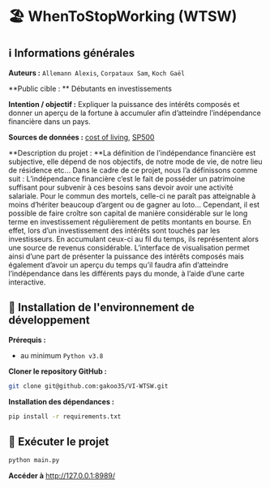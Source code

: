 # :beach_umbrella: WhenToStopWorking (WTSW)

## :information_source: Informations générales

**Auteurs :** `Allemann Alexis`, `Corpataux Sam`, `Koch Gaël`

**Public cible : ** Débutants en investissements

**Intention / objectif :** Expliquer la puissance des intérêts composés et donner un aperçu de la fortune à accumuler afin d’atteindre l’indépendance financière dans un pays.

**Sources de données :** [cost of living](https://www.kaggle.com/datasets/ankanhore545/cost-of-living-index-2022), [SP500](https://www.kaggle.com/datasets/camnugent/sandp500)

**Description du projet : **La définition de l’indépendance financière est subjective, elle dépend de nos objectifs, de notre mode de vie, de notre lieu de résidence etc... Dans le cadre de ce projet, nous l’a définissons comme suit : L’indépendance financière c’est le fait de posséder un patrimoine suffisant pour subvenir à ces besoins sans devoir avoir une activité salariale. Pour le commun des mortels, celle-ci ne paraît pas atteignable à moins d’hériter beaucoup d’argent ou de gagner au loto… Cependant, il est possible de faire croître son capital de manière considérable sur le long terme en investissement régulièrement de petits montants en bourse. En effet, lors d’un investissement des intérêts sont touchés par les investisseurs. En accumulant ceux-ci au fil du temps, ils représentent alors une source de revenus considérable. L’interface de visualisation permet ainsi d’une part de présenter la puissance des intérêts composés mais également d’avoir un aperçu du temps qu’il faudra afin d’atteindre l’indépendance dans les différents pays du monde, à l’aide d’une carte interactive.

## :runner: Installation de l'environnement de développement

**Prérequis :** 

- au minimum `Python v3.8`

**Cloner le repository GitHub :** 

```bash
git clone git@github.com:gakoo35/VI-WTSW.git
```

**Installation des dépendances :**

```bash
pip install -r requirements.txt
```

## :rocket: Exécuter le projet

```bash
python main.py
```

**Accéder à** http://127.0.0.1:8989/